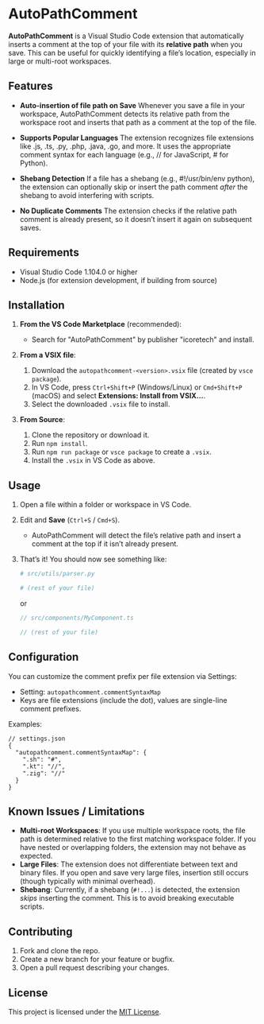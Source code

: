 # AutoPathComment

**AutoPathComment** is a Visual Studio Code extension that automatically inserts a comment at the top of your file with its **relative path** when you save. This can be useful for quickly identifying a file’s location, especially in large or multi-root workspaces.

## Features

- **Auto-insertion of file path on Save**
  Whenever you save a file in your workspace, AutoPathComment detects its relative path from the workspace root and inserts that path as a comment at the top of the file.

- **Supports Popular Languages**
  The extension recognizes file extensions like .js, .ts, .py, .php, .java, .go, and more. It uses the appropriate comment syntax for each language (e.g., // for JavaScript, # for Python).

- **Shebang Detection**
  If a file has a shebang (e.g., #!/usr/bin/env python), the extension can optionally skip or insert the path comment *after* the shebang to avoid interfering with scripts.

- **No Duplicate Comments**
  The extension checks if the relative path comment is already present, so it doesn’t insert it again on subsequent saves.

## Requirements

- Visual Studio Code 1.104.0 or higher
- Node.js (for extension development, if building from source)

## Installation

1. **From the VS Code Marketplace** (recommended):
   - Search for "AutoPathComment" by publisher "icoretech" and install.

2. **From a VSIX file**:
   1. Download the `autopathcomment-<version>.vsix` file (created by `vsce package`).
   2. In VS Code, press `Ctrl+Shift+P` (Windows/Linux) or `Cmd+Shift+P` (macOS) and select **Extensions: Install from VSIX...**.
   3. Select the downloaded `.vsix` file to install.

3. **From Source**:
   1. Clone the repository or download it.
   2. Run `npm install`.
   3. Run `npm run package` or `vsce package` to create a `.vsix`.
   4. Install the `.vsix` in VS Code as above.

 

## Usage

1. Open a file within a folder or workspace in VS Code.
2. Edit and **Save** (`Ctrl+S` / `Cmd+S`).
   - AutoPathComment will detect the file’s relative path and insert a comment at the top if it isn’t already present.
3. That’s it! You should now see something like:

   ```python
   # src/utils/parser.py

   # (rest of your file)
   ```

   or

   ```typescript
   // src/components/MyComponent.ts

   // (rest of your file)
   ```

## Configuration

You can customize the comment prefix per file extension via Settings:

- Setting: `autopathcomment.commentSyntaxMap`
- Keys are file extensions (include the dot), values are single-line comment prefixes.

Examples:

```jsonc
// settings.json
{
  "autopathcomment.commentSyntaxMap": {
    ".sh": "#",
    ".kt": "//",
    ".zig": "//"
  }
}
```

## Known Issues / Limitations

- **Multi-root Workspaces**: If you use multiple workspace roots, the file path is determined relative to the first matching workspace folder. If you have nested or overlapping folders, the extension may not behave as expected.
- **Large Files**: The extension does not differentiate between text and binary files. If you open and save very large files, insertion still occurs (though typically with minimal overhead).
- **Shebang**: Currently, if a shebang (`#!...`) is detected, the extension *skips* inserting the comment. This is to avoid breaking executable scripts.

## Contributing

1. Fork and clone the repo.
2. Create a new branch for your feature or bugfix.
3. Open a pull request describing your changes.

## License

This project is licensed under the [MIT License](LICENSE).
